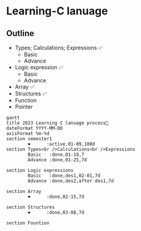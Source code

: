 # Learning-C lanuage
## Outline

- Types; Calculations; Expressions ✅
  - Basic
  - Advance
- Logic expression ✅
  - Basic
  - Advance 
- Array ✅
- Structures ✅
- Function
- Pointer

```mermaid
gantt
title 2023 Learning C lanuage process🌰 
dateFormat YYYY-MM-DD
axisFormat %m-%d
section semester1
        ❤️      :active,01-09,100d
section Types<br />Calculations<br />Expressions
        Basic   :done,01-18,7
        Advance :done,01-25,7d

section Logic expressions
        Basic   :done,des1,02-01,7d
        Advance :done,des2,after des1,7d

section Array
        ❤️      :done,02-15,7d

section Structures
        ❤️      :done,03-08,7d

section Fountion

```
